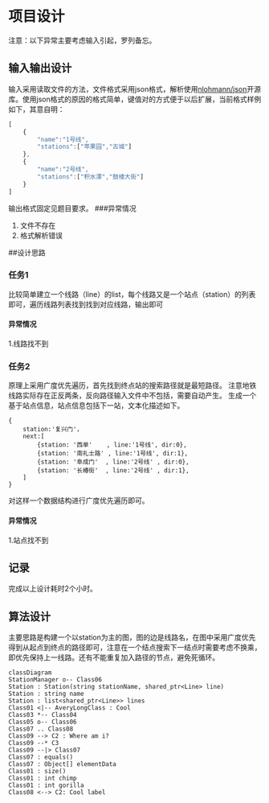 # 项目设计
注意：以下异常主要考虑输入引起，罗列备忘。
## 输入输出设计
输入采用读取文件的方法，文件格式采用json格式，解析使用[nlohmann/json](https://github.com/nlohmann/json)开源库。使用json格式的原因的格式简单，键值对的方式便于以后扩展，当前格式样例如下，其意自明：
```js
[
    {
        "name":"1号线",
        "stations":["苹果园","古城"]
    },
    {
        "name":"2号线",
        "stations":["积水潭","鼓楼大街"]
    }
]
```
输出格式固定见题目要求。
###异常情况
1. 文件不存在
1. 格式解析错误

##设计思路
### 任务1
比较简单建立一个线路（line）的list，每个线路又是一个站点（station）的列表即可，遍历线路列表找到找到对应线路，输出即可
#### 异常情况
1.线路找不到

### 任务2
原理上采用广度优先遍历，首先找到终点站的搜索路径就是最短路径。
注意地铁线路实际存在正反两条，反向路径输入文件中不包括，需要自动产生。
生成一个基于站点信息，站点信息包括下一站，文本化描述如下。
```
{
    station:'复兴门'，
    next:[
        {station: '西单'    , line:'1号线', dir:0},
        {station: '南礼士路' , line:'1号线', dir:1},
        {station: '阜成门'  , line:'2号线' , dir:0},
        {station: '长椿街'  , line:'2号线' , dir:1},
    ]
}
```
对这样一个数据结构进行广度优先遍历即可。
#### 异常情况
1.站点找不到

## 记录
完成以上设计耗时2个小时。

## 算法设计
主要思路是构建一个以station为主的图，图的边是线路名，在图中采用广度优先得到从起点到终点的路径即可，注意在一个结点搜索下一结点时需要考虑不换乘，即优先保持上一线路。还有不能重复加入路径的节点，避免死循环。
```mermaid
classDiagram
StationManager o-- Class06
Station : Station(string stationName, shared_ptr<Line> line)
Station : string name
Station : list<shared_ptr<Line>> lines
Class01 <|-- AveryLongClass : Cool
Class03 *-- Class04
Class05 o-- Class06
Class07 .. Class08
Class09 --> C2 : Where am i?
Class09 --* C3
Class09 --|> Class07
Class07 : equals()
Class07 : Object[] elementData
Class01 : size()
Class01 : int chimp
Class01 : int gorilla
Class08 <--> C2: Cool label
```
